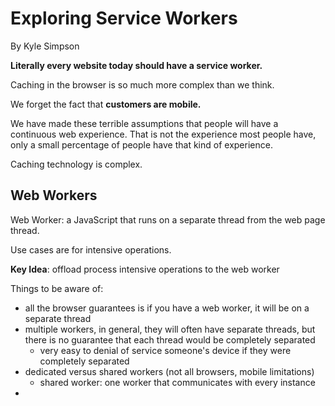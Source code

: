 # Exploring Service Workers

By Kyle Simpson



**Literally every website today should have a service worker.**

Caching in the browser is so much more complex than we think.

We forget the fact that **customers are mobile.**

We have made these terrible assumptions that people will have a continuous web experience. That is not the experience most people have, only a small percentage of people have that kind of experience.

Caching technology is complex.

## Web Workers

Web Worker: a JavaScript that runs on a separate thread from the web page thread.

Use cases are for intensive operations.

**Key Idea**: offload process intensive operations to the web worker

Things to be aware of:

- all the browser guarantees is if you have a web worker, it will be on a separate thread
- multiple workers, in general, they will often have separate threads, but there is no guarantee that each thread would be completely separated
  - very easy to denial of service someone's device if they were completely separated
- dedicated versus shared workers (not all browsers, mobile limitations)
  - shared worker: one worker that communicates with every instance
- 